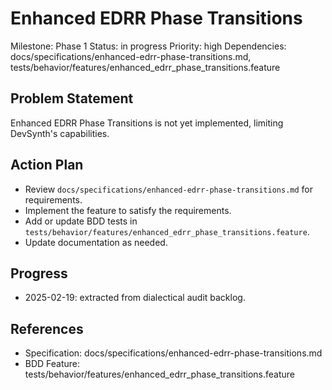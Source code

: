 # Enhanced EDRR Phase Transitions
Milestone: Phase 1
Status: in progress
Priority: high
Dependencies: docs/specifications/enhanced-edrr-phase-transitions.md, tests/behavior/features/enhanced_edrr_phase_transitions.feature

## Problem Statement
Enhanced EDRR Phase Transitions is not yet implemented, limiting DevSynth's capabilities.


## Action Plan
- Review `docs/specifications/enhanced-edrr-phase-transitions.md` for requirements.
- Implement the feature to satisfy the requirements.
- Add or update BDD tests in `tests/behavior/features/enhanced_edrr_phase_transitions.feature`.
- Update documentation as needed.

## Progress
- 2025-02-19: extracted from dialectical audit backlog.

## References
- Specification: docs/specifications/enhanced-edrr-phase-transitions.md
- BDD Feature: tests/behavior/features/enhanced_edrr_phase_transitions.feature

